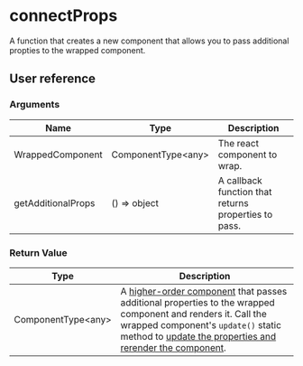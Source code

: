 # connectProps

A function that creates a new component that allows you to pass additional propties to the wrapped component.

## User reference

### Arguments

Name | Type | Description
-----|------|------------
WrappedComponent | ComponentType&lt;any&gt; | The react component to wrap.
getAdditionalProps | () => object | A callback function that returns properties to pass.

### Return Value

Type | Description
-----|------------
ComponentType&lt;any&gt; | A [higher-order component](https://reactjs.org/docs/higher-order-components.html) that passes additional properties to the wrapped component and renders it. Call the wrapped component's `update()` static method to [update the properties and rerender the component](https://reactjs.org/docs/react-component.html#forceupdate).
